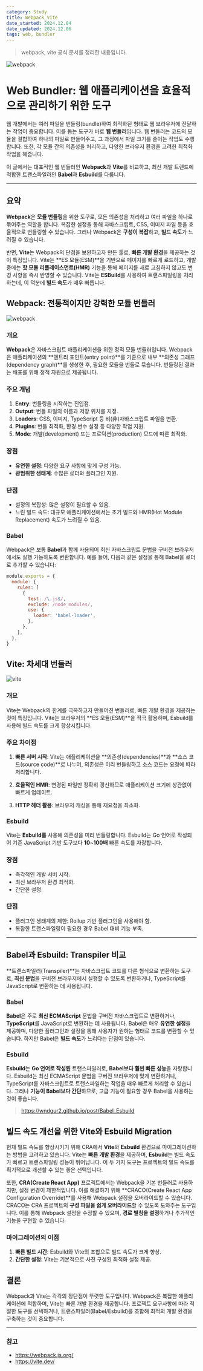 ```yaml
---
category: Study
title: Webpack_Vite
date_started: 2024.12.04
date_updated: 2024.12.06
tags: web, bundler
---
```


> webpack, vite 공식 문서를 정리한 내용입니다.

![webpack](https://github.com/user-attachments/assets/b6982d5e-cfd8-484d-a2ee-31019ff4088e)

# Web Bundler: 웹 애플리케이션을 효율적으로 관리하기 위한 도구

웹 개발에서는 여러 파일을 번들링(bundle)하여 최적화된 형태로 웹 브라우저에 전달하는 작업이 중요합니다. 이를 돕는 도구가 바로 **웹 번들러**입니다. 웹 번들러는 코드의 모듈을 결합하여 하나의 파일로 만들어주고, 그 과정에서 파일 크기를 줄이는 작업도 수행합니다. 또한, 각 모듈 간의 의존성을 처리하고, 다양한 브라우저 환경을 고려한 최적화 작업을 해줍니다.

이 글에서는 대표적인 웹 번들러인 **Webpack**과 **Vite**를 비교하고, 최신 개발 트렌드에 적합한 트랜스파일러인 **Babel**과 **Esbuild**를 다룹니다.

---

## 요약

**Webpack**은 **모듈 번들링**을 위한 도구로, 모든 의존성을 처리하고 여러 파일을 하나로 묶어주는 역할을 합니다. 복잡한 설정을 통해 자바스크립트, CSS, 이미지 파일 등을 효율적으로 번들링할 수 있습니다. 그러나 Webpack은 **구성이 복잡**하고, **빌드 속도**가 느려질 수 있습니다.

반면, **Vite**는 Webpack의 단점을 보완하고자 만든 툴로, **빠른 개발 환경**을 제공하는 것이 특징입니다. Vite는 **ES 모듈(ESM)**을 기반으로 페이지를 빠르게 로드하고, 개발 중에는 **핫 모듈 리플레이스먼트(HMR)** 기능을 통해 페이지를 새로 고침하지 않고도 변경 사항을 즉시 반영할 수 있습니다. Vite는 **ESBuild**를 사용하여 트랜스파일링을 처리하는데, 이 덕분에 **빌드 속도**가 매우 빠릅니다.

## Webpack: 전통적이지만 강력한 모듈 번들러

![webpack](https://github.com/user-attachments/assets/8c850ae2-cf4a-4975-b3b7-847f51043a8a)

### 개요

**Webpack**은 자바스크립트 애플리케이션을 위한 정적 모듈 번들러입니다. Webpack은 애플리케이션의 **엔트리 포인트(entry point)**를 기준으로 내부 **의존성 그래프(dependency graph)**를 생성한 후, 필요한 모듈을 번들로 묶습니다. 번들링된 결과는 배포를 위해 정적 자원으로 제공됩니다.

### 주요 개념

1. **Entry**: 번들링을 시작하는 진입점.
2. **Output**: 번들 파일의 이름과 저장 위치를 지정.
3. **Loaders**: CSS, 이미지, TypeScript 등 비(非)자바스크립트 파일을 변환.
4. **Plugins**: 번들 최적화, 환경 변수 설정 등 다양한 작업 지원.
5. **Mode**: 개발(development) 또는 프로덕션(production) 모드에 따른 최적화.

### 장점

- **유연한 설정**: 다양한 요구 사항에 맞게 구성 가능.
- **광범위한 생태계**: 수많은 로더와 플러그인 지원.

### 단점

- 설정의 복잡성: 많은 설정이 필요할 수 있음.
- 느린 빌드 속도: 대규모 애플리케이션에서는 초기 빌드와 HMR(Hot Module Replacement) 속도가 느려질 수 있음.

### Babel

Webpack은 보통 **Babel**과 함께 사용되어 최신 자바스크립트 문법을 구버전 브라우저에서도 실행 가능하도록 변환합니다. 예를 들어, 다음과 같은 설정을 통해 Babel을 로더로 추가할 수 있습니다:

```javascript
module.exports = {
  module: {
    rules: [
      {
        test: /\.js$/,
        exclude: /node_modules/,
        use: {
          loader: 'babel-loader',
        },
      },
    ],
  },
}
```

## Vite: 차세대 번들러

![vite](https://github.com/user-attachments/assets/d1d61b5e-cc58-4619-8c2a-c058c7e604e2)

### 개요

Vite는 Webpack의 한계를 극복하고자 만들어진 번들러로, 빠른 개발 환경을 제공하는 것이 특징입니다. Vite는 브라우저의 **ES 모듈(ESM)**을 적극 활용하며, Esbuild를 사용해 빌드 속도를 크게 향상시킵니다.

### 주요 차이점

1. **빠른 서버 시작**: Vite는 애플리케이션을 **의존성(dependencies)**과 **소스 코드(source code)**로 나누어, 의존성은 미리 번들링하고 소스 코드는 요청에 따라 처리합니다.

2. **효율적인 HMR**: 변경된 파일만 정확히 갱신하므로 애플리케이션 크기에 상관없이 빠르게 업데이트.
3. **HTTP 헤더 활용**: 브라우저 캐싱을 통해 재요청을 최소화.

### Esbuild

Vite는 **Esbuild를** 사용해 의존성을 미리 번들링합니다. Esbuild는 Go 언어로 작성되어 기존 JavaScript 기반 도구보다 **10~100배** 빠른 속도를 자랑합니다.

### 장점

- 즉각적인 개발 서버 시작.
- 최신 브라우저 환경 최적화.
- 간단한 설정.

### 단점

- 플러그인 생태계의 제한: Rollup 기반 플러그인을 사용해야 함.
- 복잡한 트랜스파일링이 필요한 경우 Babel 대비 기능 부족.

---

## Babel과 Esbuild: Transpiler 비교

**트랜스파일러(Transpiler)**는 자바스크립트 코드를 다른 형식으로 변환하는 도구로, **최신 문법**을 구버전 브라우저에서 실행할 수 있도록 변환하거나, TypeScript를 JavaScript로 변환하는 데 사용됩니다.

### Babel

**Babel**은 주로 **최신 ECMAScript** 문법을 구버전 자바스크립트로 변환하거나, **TypeScript**를 JavaScript로 변환하는 데 사용됩니다. Babel은 매우 **유연한 설정**을 제공하며, 다양한 플러그인과 설정을 통해 사용자가 원하는 형태로 코드를 변환할 수 있습니다. 하지만 Babel은 **빌드 속도**가 느리다는 단점이 있습니다.

### Esbuild

**Esbuild**는 **Go 언어로 작성된** 트랜스파일러로, **Babel보다 훨씬 빠른 성능**을 자랑합니다. Esbuild는 최신 ECMAScript 문법을 구버전 브라우저에 맞게 변환하거나, TypeScript를 자바스크립트로 트랜스파일하는 작업을 매우 빠르게 처리할 수 있습니다. 그러나 **기능이 Babel보다 간단**하므로, 고급 기능이 필요할 경우 Babel을 사용하는 것이 좋습니다.

> https://wndgur2.github.io/post/Babel_Esbuild

## 빌드 속도 개선을 위한 Vite와 Esbuild Migration

현재 빌드 속도를 향상시키기 위해 CRA에서 **Vite**와 **Esbuild** 환경으로 마이그레이션하는 방법을 고려하고 있습니다. Vite는 **빠른 개발 환경**을 제공하며, **Esbuild**는 빌드 속도가 빠르고 트랜스파일링 성능이 뛰어납니다. 이 두 가지 도구는 프로젝트의 빌드 속도를 획기적으로 개선할 수 있는 좋은 선택입니다.

또한, **CRA(Create React App)** 프로젝트에서는 Webpack을 기본 번들러로 사용하지만, 설정 변경이 제한적입니다. 이를 해결하기 위해 **CRACO(Create React App Configuration Override)**를 사용해 Webpack 설정을 오버라이드할 수 있습니다.
CRACO는 CRA 프로젝트의 **구성 파일을 쉽게 오버라이드**할 수 있도록 도와주는 도구입니다. 이를 통해 Webpack 설정을 수정할 수 있으며, **경로 별칭을 설정**하거나 추가적인 기능을 구현할 수 있습니다.

### 마이그레이션의 이점

1. **빠른 빌드 시간**: Esbuild와 Vite의 조합으로 빌드 속도가 크게 향상.
2. **간단한 설정**: Vite는 기본적으로 사전 구성된 최적화 설정 제공.

## 결론

Webpack과 Vite는 각각의 장단점이 뚜렷한 도구입니다. Webpack은 복잡한 애플리케이션에 적합하며, Vite는 빠른 개발 환경을 제공합니다. 프로젝트 요구사항에 따라 적절한 도구를 선택하거나, 트랜스파일러(Babel/Esbuild)를 조합해 최적의 개발 환경을 구축하는 것이 중요합니다.

---

### 참고

- https://webpack.js.org/
- https://vite.dev/
